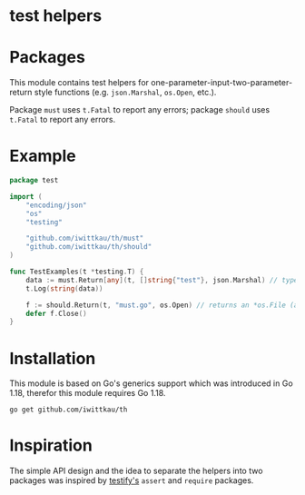 test helpers
====

# Packages

This module contains test helpers for one-parameter-input-two-parameter-return style functions (e.g. `json.Marshal`, `os.Open`, etc.).

Package `must` uses `t.Fatal` to report any errors; package `should` uses `t.Fatal` to report any errors.

# Example

```go
package test

import (
	"encoding/json"
	"os"
	"testing"

	"github.com/iwittkau/th/must"
	"github.com/iwittkau/th/should"
)

func TestExamples(t *testing.T) {
	data := must.Return[any](t, []string{"test"}, json.Marshal) // type of input must be passed; return type []byte automatically inferred
	t.Log(string(data))

	f := should.Return(t, "must.go", os.Open) // returns an *os.File (automatically inferred)
	defer f.Close()
}
```

# Installation

This module is based on Go's generics support which was introduced in Go 1.18, therefor this module requires Go 1.18.

```
go get github.com/iwittkau/th
```

# Inspiration

The simple API design and the idea to separate the helpers into two packages was inspired by [testify's](https://github.com/stretchr/testify) `assert` and `require` packages.
